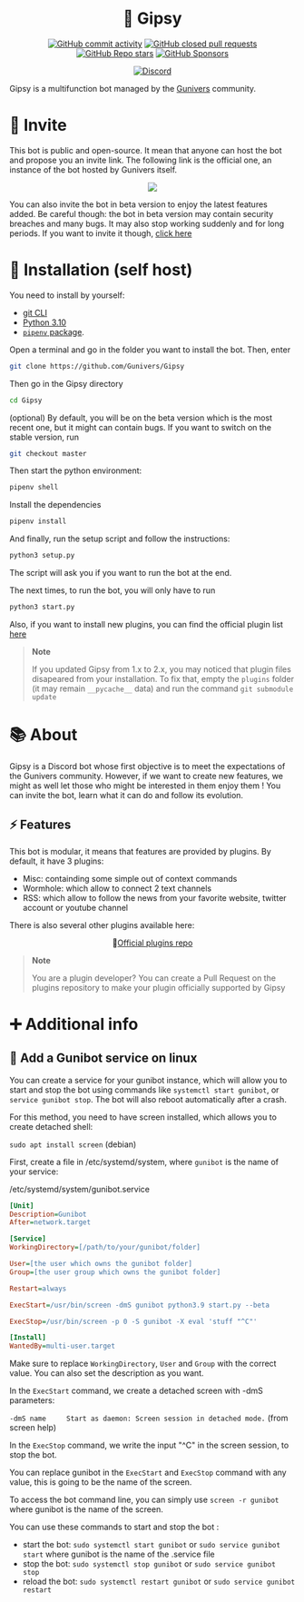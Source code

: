 <div align=center>

# 👻 Gipsy

[![GitHub commit activity](https://img.shields.io/github/commit-activity/m/Gunivers/Gipsy?color=orange&label=average%20contributions&style=for-the-badge)](#) [![GitHub closed pull requests](https://img.shields.io/github/issues-pr-closed/Gunivers/Gipsy?color=orange&style=for-the-badge)](#) [![GitHub Repo stars](https://img.shields.io/github/stars/Gunivers/Gipsy?color=orange&style=for-the-badge)](#) [![GitHub Sponsors](https://img.shields.io/github/sponsors/Gunivers?color=orange&style=for-the-badge)](#)

[![Discord](https://img.shields.io/discord/125723125685026816?color=blue&label=Discord&style=for-the-badge&logo=Discord)](https://discord.gg/E8qq6tN)

</div>

Gipsy is a multifunction bot managed by the [Gunivers](https://gunivers.net) community.

# 👋 Invite

This bot is public and open-source. It mean that anyone can host the bot and propose you an invite link. The following link is the official one, an instance of the bot hosted by Gunivers itself.

<div align=center>

[![](https://img.shields.io/badge/Invite-Gipsy-blue?style=for-the-badge&logo=Discord)](http://utip.io/s/1yhs7W)

</div>

You can also invite the bot in beta version to enjoy the latest features added. Be careful though: the bot in beta version may contain security breaches and many bugs. It may also stop working suddenly and for long periods. If you want to invite it though, [click here](https://discordapp.com/oauth2/authorize?client_id=813836349147840513&scope=bot&permissions=8)


# 🔌 Installation (self host)

You need to install by yourself:

- [git CLI](https://git-scm.com/book/en/v2/Getting-Started-The-Command-Line)
- [Python 3.10](https://www.python.org/downloads/release/python-3100/)
- [`pipenv` package](https://pypi.org/project/pipenv/).

Open a terminal and go in the folder you want to install the bot. Then, enter

```bash
git clone https://github.com/Gunivers/Gipsy
```

Then go in the Gipsy directory
```bash
cd Gipsy
```

(optional) By default, you will be on the beta version which is the most recent one, but it might can contain bugs. If you want to switch on the stable version, run
```bash
git checkout master
```

Then start the python environment:
```bash
pipenv shell
```

Install the dependencies
```bash
pipenv install
```

And finally, run the setup script and follow the instructions:
```bash
python3 setup.py
```
The script will ask you if you want to run the bot at the end.

The next times, to run the bot, you will only have to run
```bash
python3 start.py
```

Also, if you want to install new plugins, you can find the official plugin list [here](https://github.com/Gunivers/Gipsy-plugins)

> **Note**
> 
> If you updated Gipsy from 1.x to 2.x, you may noticed that plugin files disapeared from your installation. To fix that, empty the `plugins` folder (it may remain `__pycache__` data) and run the command `git submodule update`

# 📚 About

Gipsy is a Discord bot whose first objective is to meet the expectations of the Gunivers community. However, if we want to create new features, we might as well let those who might be interested in them enjoy them !
You can invite the bot, learn what it can do and follow its evolution.

## ⚡ Features

This bot is modular, it means that features are provided by plugins. By default, it have 3 plugins:
- Misc: containding some simple out of context commands
- Wormhole: which allow to connect 2 text channels
- RSS: which allow to follow the news from your favorite website, twitter account or youtube channel

There is also several other plugins available here:

<div align=center>

🔌[Official plugins repo](https://github.com/Gunivers/Gipsy-plugins)

</div>

> **Note**
> 
> You are a plugin developer? You can create a Pull Request on the plugins repository to make your plugin officially supported by Gipsy

# ➕ Additional info

## 🔄️ Add a Gunibot service on linux

You can create a service for your gunibot instance, which will allow you to start and stop the bot using commands like `systemctl start gunibot`, or `service gunibot stop`. The bot will also reboot automatically after a crash.

For this method, you need to have screen installed, which allows you to create detached shell:

`sudo apt install screen` (debian)

First, create a file in /etc/systemd/system, where `gunibot` is the name of your service:

/etc/systemd/system/gunibot.service
```ini
[Unit]
Description=Gunibot
After=network.target

[Service]
WorkingDirectory=[/path/to/your/gunibot/folder]

User=[the user which owns the gunibot folder]
Group=[the user group which owns the gunibot folder]

Restart=always

ExecStart=/usr/bin/screen -dmS gunibot python3.9 start.py --beta

ExecStop=/usr/bin/screen -p 0 -S gunibot -X eval 'stuff "^C"'

[Install]
WantedBy=multi-user.target
```

Make sure to replace `WorkingDirectory`, `User` and `Group` with the correct value. You can also set the description as you want.

In the `ExecStart` command, we create a detached screen with -dmS parameters:

`-dmS name     Start as daemon: Screen session in detached mode.` (from screen help)

In the `ExecStop` command, we write the input "^C" in the screen session, to stop the bot.

You can replace gunibot in the `ExecStart` and `ExecStop` command with any value, this is going to be the name of the screen.

To access the bot command line, you can simply use `screen -r gunibot` where gunibot is the name of the screen.

You can use these commands to start and stop the bot :

* start the bot: `sudo systemctl start gunibot` or `sudo service gunibot start` where gunibot is the name of the .service file
* stop the bot: `sudo systemctl stop gunibot` or `sudo service gunibot stop`
* reload the bot: `sudo systemctl restart gunibot` or `sudo service gunibot restart`
